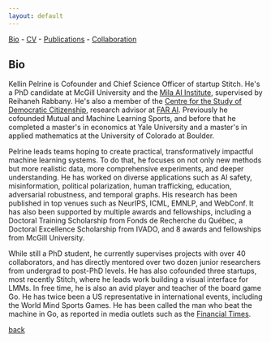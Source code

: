 ```yaml
---
layout: default
---
```


[Bio](./bio.html) - [CV](https://github.com/kellinpelrine/kellinpelrine.github.io/raw/master/assets/KPelrine%20CV.pdf) - [Publications](./publications.html) - [Collaboration](./coming-soon.html)

## Bio

Kellin Pelrine is Cofounder and Chief Science Officer of startup Stitch. He's a PhD candidate at McGill University and the [Mila AI Institute](https://mila.quebec/en/), supervised by Reihaneh Rabbany. He's also a member of the [Centre for the Study of Democratic Citizenship](https://csdc-cecd.ca/), research advisor at [FAR AI](https://far.ai/). Previously he cofounded Mutual and Machine Learning Sports, and before that he completed a master's in economics at Yale University and a master's in applied mathematics at the University of Colorado at Boulder.

Pelrine leads teams hoping to create practical, transformatively impactful machine learning systems. To do that, he focuses on not only new methods but more realistic data, more comprehensive experiments, and deeper understanding. He has worked on diverse applications such as AI safety, misinformation, political polarization, human trafficking, education, adversarial robustness, and temporal graphs. His research has been published in top venues such as NeurIPS, ICML, EMNLP, and WebConf. It has also been supported by multiple awards and fellowships, including a Doctoral Training Scholarship from Fonds de Recherche du Québec, a Doctoral Excellence Scholarship from IVADO, and 8 awards and fellowships from McGill University.

While still a PhD student, he currently supervises projects with over 40 collaborators, and has directly mentored over two dozen junior researchers from undergrad to post-PhD levels. He has also cofounded three startups, most recently Stitch, where he leads work building a visual interface for LMMs. In free time, he is also an avid player and teacher of the board game Go. He has twice been a US representative in international events, including the World Mind Sports Games. He has been called the man who beat the machine in Go, as reported in media outlets such as the [Financial Times](https://www.ft.com/content/175e5314-a7f7-4741-a786-273219f433a1).

[back](./)
